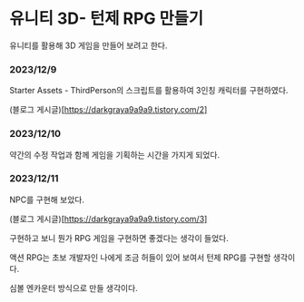 # 유니티 3D- 턴제 RPG 만들기

유니티를 활용해 3D 게임을 만들어 보려고 한다.

### 2023/12/9

Starter Assets - ThirdPerson의 스크립트를 활용하여 3인칭 캐릭터를 구현하였다.

(블로그 게시글)[https://darkgraya9a9a9.tistory.com/2]

### 2023/12/10

약간의 수정 작업과 함께 게임을 기획하는 시간을 가지게 되었다.

### 2023/12/11

NPC를 구현해 보았다.

(블로그 게시글)[https://darkgraya9a9a9.tistory.com/3]

구현하고 보니 뭔가 RPG 게임을 구현하면 좋겠다는 생각이 들었다.

액션 RPG는 초보 개발자인 나에게 조금 허들이 있어 보여서 턴제 RPG를 구현할 생각이다.

심볼 엔카운터 방식으로 만들 생각이다.
